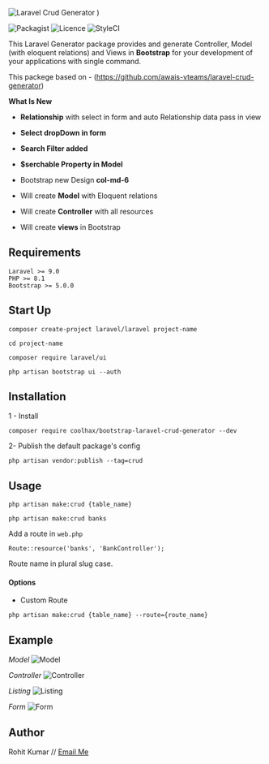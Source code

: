 ![Laravel Crud Generator](https://banners.beyondco.de/Laravel%20CRUD.png?theme=dark&packageManager=composer+require&packageName=coolhax%2Fbootstrap-laravel-crud-generator&pattern=architect&style=style_1&description=Laravel+CRUD+Generator&md=1&showWatermark=0&fontSize=100px&images=gift)
)


![Packagist](https://img.shields.io/badge/Packagist-v1.3.2-green.svg?style=flat-square)
![Licence](https://img.shields.io/badge/Licence-MIT-green.svg?style=flat-square)
![StyleCI](https://img.shields.io/badge/StyleCI-pass-green.svg?style=flat-square)


This Laravel Generator package provides and generate Controller, Model (with eloquent relations) and Views in **Bootstrap** for your development of your applications with single command.

This packege based on - (https://github.com/awais-vteams/laravel-crud-generator)

**What Is New**
- **Relationship** with select in form and auto Relationship data pass in view 
- **Select dropDown in form**
- **Search Filter added**
- **$serchable Property in Model**
- Bootstrap new Design **col-md-6**



- Will create **Model** with Eloquent relations
- Will create **Controller** with all resources
- Will create **views** in Bootstrap

## Requirements
    Laravel >= 9.0
    PHP >= 8.1
    Bootstrap >= 5.0.0

## Start Up
```
composer create-project laravel/laravel project-name
```
```
cd project-name
```
```
composer require laravel/ui
```
```
php artisan bootstrap ui --auth
```
## Installation
1 - Install
```
composer require coolhax/bootstrap-laravel-crud-generator --dev
```
2- Publish the default package's config
```
php artisan vendor:publish --tag=crud
```

## Usage
```
php artisan make:crud {table_name}

php artisan make:crud banks
```

Add a route in `web.php`
```
Route::resource('banks', 'BankController');
```
Route name in plural slug case.

#### Options
 - Custom Route
```
php artisan make:crud {table_name} --route={route_name}
```

## Example

*Model*
![Model](https://i.imgur.com/zTSoYvJ.png)


*Controller*
![Controller](https://i.imgur.com/G1ytmcL.png)


*Listing*
![Listing](https://i.imgur.com/UH5XGuw.png)


*Form*
![Form](https://i.imgur.com/poRiZRO.png)


## Author

Rohit Kumar // [Email Me](mailto:coolelearning.php@gmail.com)


